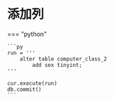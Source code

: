 # 添加列

=== "python"

    ```py
    run = '''
        alter table computer_class_2
            add sex tinyint;
    '''

    cur.execute(run)
    db.commit()
    ```